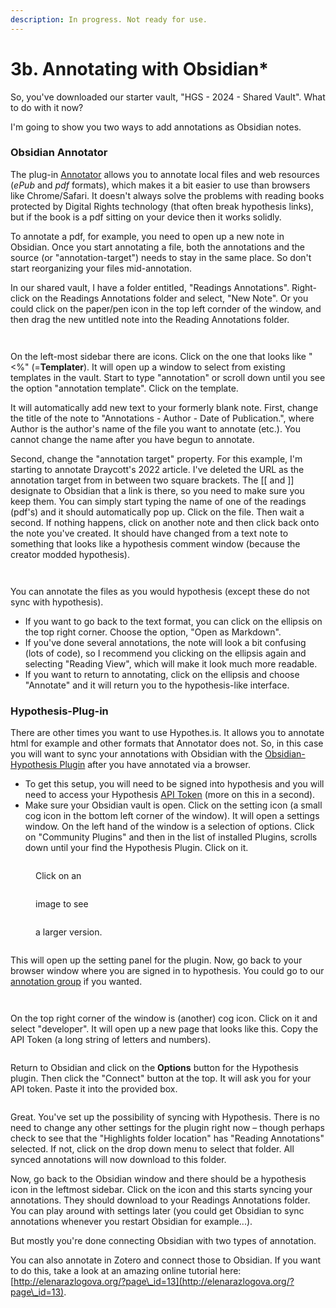 ```yaml
---
description: In progress. Not ready for use.
---
```


# 3b. Annotating with Obsidian\*

So, you've downloaded our starter vault, "HGS - 2024 - Shared Vault". What to do with it now?

I'm going to show you two ways to add annotations as Obsidian notes.&#x20;

### Obsidian Annotator

The plug-in [Annotator](https://github.com/elias-sundqvist/obsidian-annotator) allows you to annotate local files and web resources (_ePub_ and _pdf_ formats), which makes it a bit easier to use than browsers like Chrome/Safari. It doesn't always solve the problems with reading books protected by Digital Rights technology (that often break hypothesis links), but if the book is a pdf sitting on your device then it works solidly.&#x20;

To annotate a pdf, for example, you need to open up a new note in Obsidian. Once you start annotating a file, both the annotations and the source (or "annotation-target") needs to stay in the same place. So don't start reorganizing your files mid-annotation.&#x20;

In our shared vault, I have a folder entitled, "Readings Annotations". Right-click on the Readings Annotations folder and select, "New Note". Or you could click on the paper/pen icon in the top left cornder of the window, and then drag the new untitled note into the Reading Annotations folder.&#x20;



<div>

<figure><img src="../../.gitbook/assets/Screenshot 2024-01-15 at 2.07.56 PM.png" alt=""><figcaption></figcaption></figure>

 

<figure><img src="../../.gitbook/assets/Screenshot 2024-01-15 at 2.05.45 PM.png" alt=""><figcaption></figcaption></figure>

</div>

On the left-most sidebar there are icons. Click on the one that looks like "<%" (=**Templater**). It will open up a window to select from existing templates in the vault. Start to type "annotation" or scroll down until you see the option "annotation template". Click on the template.&#x20;

It will automatically add new text to your formerly blank note. First, change the title of the note to "Annotations - Author - Date of Publication.", where Author is the author's name of the file you want to annotate (etc.).  You cannot change the name after you have begun to annotate.&#x20;

Second, change the "annotation target" property. For this example, I'm starting to annotate Draycott's 2022 article. I've deleted the URL as the annotation target from in between two square brackets. The \[\[ and ]] designate to Obsidian that a link is there, so you need to make sure you keep them. You can simply start typing the name of one of the readings (pdf's) and it should automatically pop up. Click on the file. Then wait a second. If nothing happens, click on another note and then click back onto the note you've created. It should have changed from a text note to something that looks like a hypothesis comment window (because the creator modded hypothesis).&#x20;

<div>

<figure><img src="../../.gitbook/assets/Screenshot 2024-01-15 at 2.08.47 PM.png" alt=""><figcaption></figcaption></figure>

 

<figure><img src="../../.gitbook/assets/Screenshot 2024-01-15 at 2.10.30 PM.png" alt=""><figcaption></figcaption></figure>

</div>

You can annotate the files as you would hypothesis (except these do not sync with hypothesis).&#x20;

* If you want to go back to the text format, you can click on the ellipsis on the top right corner. Choose the option, "Open as Markdown".&#x20;
* If you've done several annotations, the note will look a bit confusing (lots of code), so I recommend you clicking on the ellipsis again and selecting "Reading View", which will make it look much more readable.&#x20;
* If you want to return to annotating, click on the ellipsis and choose "Annotate" and it will return you to the hypothesis-like interface.&#x20;

### Hypothesis-Plug-in

There are other times you want to use Hypothes.is. It allows you to annotate html for example and other formats that Annotator does not. So, in this case you will want to sync your annotations with Obsidian with the [Obsidian-Hypothesis Plugin](https://github.com/weichenw/obsidian-hypothesis-plugin) after you have annotated via a browser.

* To get this setup, you will need to be signed into hypothesis and you will need to  access your Hypothesis [API Token](https://hypothes.is/account/developer) (more on this in a second).&#x20;
* Make sure your Obsidian vault is open. Click on the setting icon (a small cog icon in the bottom left corner of the window). It will open a settings window. On the left hand of the window is a selection of options. Click on "Community Plugins" and then in the list of installed Plugins, scrolls down until your find the Hypothesis Plugin. Click on it.&#x20;

<div>

<figure><img src="../../.gitbook/assets/Screenshot 2024-01-15 at 2.45.43 PM.png" alt=""><figcaption><p>Click on an</p></figcaption></figure>

 

<figure><img src="../../.gitbook/assets/Screenshot 2024-01-15 at 2.46.50 PM.png" alt=""><figcaption><p>image to see</p></figcaption></figure>

 

<figure><img src="../../.gitbook/assets/Screenshot 2024-01-15 at 2.47.03 PM.png" alt=""><figcaption><p>a larger version.</p></figcaption></figure>

 

<figure><img src="../../.gitbook/assets/Screenshot 2024-01-15 at 2.53.32 PM.png" alt=""><figcaption></figcaption></figure>

</div>

This will open up the setting panel for the plugin. Now, go back to your browser window where you are signed in to hypothesis. You could go to our [annotation group](https://hypothes.is/groups/1PgDxDb1/historical-games-studies) if you wanted.&#x20;



<div>

<figure><img src="../../.gitbook/assets/Screenshot 2024-01-15 at 2.58.26 PM.png" alt=""><figcaption></figcaption></figure>

 

<figure><img src="../../.gitbook/assets/Screenshot 2024-01-15 at 2.50.08 PM.png" alt=""><figcaption></figcaption></figure>

</div>

On the top right corner of the window is (another) cog icon. Click on it and select "developer". It will open up a new page that looks like this. Copy the API Token (a long string of letters and numbers).&#x20;

<figure><img src="../../.gitbook/assets/Screenshot 2024-01-15 at 3.01.13 PM.png" alt=""><figcaption></figcaption></figure>

Return to Obsidian and click on the **Options** button for the Hypothesis plugin. Then click the "Connect" button at the top. It will ask you for your API token. Paste it into the provided box.&#x20;



<figure><img src="../../.gitbook/assets/Screenshot 2024-01-15 at 3.07.46 PM.png" alt=""><figcaption></figcaption></figure>

Great. You've set up the possibility of syncing with Hypothesis. There is no need to change any other settings for the plugin right now – though perhaps check to see that the "Highlights folder location" has "Reading Annotations" selected. If not, click on the drop down menu to select that folder. All synced annotations will now download to this folder.&#x20;

Now, go back to the Obsidian window and there should be a hypothesis icon in the leftmost sidebar. Click on the icon and this starts syncing your annotations. They should download to your Readings Annotations folder. You can play around with settings later (you could get Obsidian to sync annotations whenever you restart Obsidian for example...).&#x20;

But mostly you're done connecting Obsidian with two types of annotation.&#x20;

You can also annotate in Zotero and connect those to Obsidian. If you want to do this, take a look at an amazing online tutorial here: [http://elenarazlogova.org/?page\_id=13](http://elenarazlogova.org/?page\_id=13).





